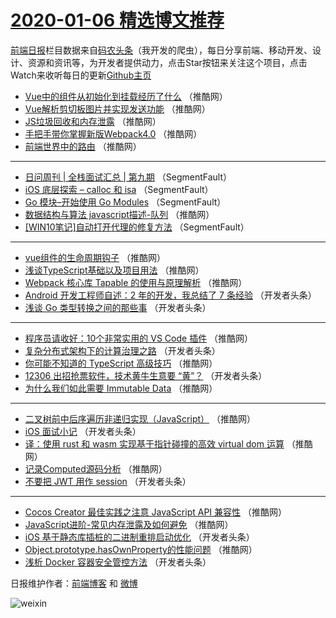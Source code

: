 # [2020-01-06 精选博文推荐](http://hao.caibaojian.com/date/2020/01/06)

[前端日报](http://caibaojian.com/c/news)栏目数据来自[码农头条](http://hao.caibaojian.com/)（我开发的爬虫），每日分享前端、移动开发、设计、资源和资讯等，为开发者提供动力，点击Star按钮来关注这个项目，点击Watch来收听每日的更新[Github主页](https://github.com/kujian/frontendDaily)
* [Vue中的组件从初始化到挂载经历了什么](http://hao.caibaojian.com/135183.html) （推酷网）
* [Vue解析剪切板图片并实现发送功能](http://hao.caibaojian.com/135184.html) （推酷网）
* [JS垃圾回收和内存泄露](http://hao.caibaojian.com/135185.html) （推酷网）
* [手把手带你掌握新版Webpack4.0](http://hao.caibaojian.com/135152.html) （推酷网）
* [前端世界中的路由](http://hao.caibaojian.com/135182.html) （推酷网）

***
* [日问周刊 | 全栈面试汇总 | 第九期](http://hao.caibaojian.com/135132.html) （SegmentFault）
* [iOS 底层探索 &#8211; calloc 和 isa](http://hao.caibaojian.com/135133.html) （SegmentFault）
* [Go 模块&#8211;开始使用 Go Modules](http://hao.caibaojian.com/135134.html) （SegmentFault）
* [数据结构与算法 javascript描述-队列](http://hao.caibaojian.com/135170.html) （推酷网）
* [[WIN10笔记]自动打开代理的修复方法](http://hao.caibaojian.com/135135.html) （SegmentFault）

***
* [vue组件的生命周期钩子](http://hao.caibaojian.com/135172.html) （推酷网）
* [浅谈TypeScript基础以及项目用法](http://hao.caibaojian.com/135174.html) （推酷网）
* [Webpack 核心库 Tapable 的使用与原理解析](http://hao.caibaojian.com/135176.html) （推酷网）
* [Android 开发工程师自述：​2 年的开发，我总结了 7 条经验](http://hao.caibaojian.com/135148.html) （开发者头条）
* [浅谈 Go 类型转换之间的那些事](http://hao.caibaojian.com/135140.html) （开发者头条）

***
* [程序员请收好：10个非常实用的 VS Code 插件](http://hao.caibaojian.com/135180.html) （推酷网）
* [复杂分布式架构下的计算治理之路](http://hao.caibaojian.com/135151.html) （开发者头条）
* [你可能不知道的 TypeScript 高级技巧](http://hao.caibaojian.com/135162.html) （推酷网）
* [12306 出招抢票软件，技术黄牛生意要 “黄”？](http://hao.caibaojian.com/135141.html) （开发者头条）
* [为什么我们如此需要 Immutable Data](http://hao.caibaojian.com/135181.html) （推酷网）

***
* [二叉树前中后序遍历非递归实现（JavaScript）](http://hao.caibaojian.com/135163.html) （推酷网）
* [iOS 面试小记](http://hao.caibaojian.com/135142.html) （开发者头条）
* [译：使用 rust 和 wasm 实现基于指针碰撞的高效 virtual dom 运算](http://hao.caibaojian.com/135153.html) （推酷网）
* [记录Computed源码分析](http://hao.caibaojian.com/135166.html) （推酷网）
* [不要把 JWT 用作 session](http://hao.caibaojian.com/135143.html) （开发者头条）

***
* [Cocos Creator 最佳实践之注意 JavaScript API 兼容性](http://hao.caibaojian.com/135154.html) （推酷网）
* [JavaScript进阶-常见内存泄露及如何避免](http://hao.caibaojian.com/135168.html) （推酷网）
* [iOS 基于静态库插桩的⼆进制重排启动优化](http://hao.caibaojian.com/135144.html) （开发者头条）
* [Object.prototype.hasOwnProperty的性能问题](http://hao.caibaojian.com/135155.html) （推酷网）
* [浅析 Docker 容器安全管控方法](http://hao.caibaojian.com/135145.html) （开发者头条）

日报维护作者：[前端博客](http://caibaojian.com/) 和 [微博](http://caibaojian.com/go/weibo)

![weixin](https://user-images.githubusercontent.com/3055447/38468989-651132ac-3b80-11e8-8e6b-15122322a9d7.png)